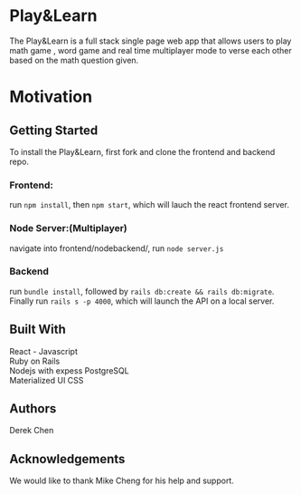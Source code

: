 # Play&Learn
The Play&Learn is a full stack single page web app that allows users to play math game , word game and real time multiplayer mode to verse each other based on the math question given.

# Motivation

## Getting Started
To install the Play&Learn, first fork and clone the frontend and backend repo. 

### Frontend: 
run `npm install`, then `npm start`, which will lauch the react frontend server.

### Node Server:(Multiplayer)
navigate into frontend/nodebackend/, run `node server.js`

### Backend
run `bundle install`, followed by `rails db:create && rails db:migrate`. Finally run `rails s -p 4000`, which will launch the API on a local server.

## Built With
React - Javascript  
Ruby on Rails  
Nodejs with expess
PostgreSQL  
Materialized UI
CSS

## Authors
Derek Chen  


## Acknowledgements
We would like to thank Mike Cheng for his help and support.
